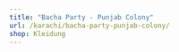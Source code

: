 ```yaml
---
title: "Bacha Party - Punjab Colony"
url: /karachi/bacha-party-punjab-colony/
shop: Kleidung
---
```

